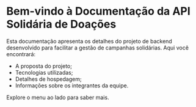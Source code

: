 # Bem-vindo à Documentação da API Solidária de Doações

Esta documentação apresenta os detalhes do projeto de backend desenvolvido para facilitar a gestão de campanhas solidárias. Aqui você encontrará:

- A proposta do projeto;
- Tecnologias utilizadas;
- Detalhes de hospedagem;
- Informações sobre os integrantes da equipe.

Explore o menu ao lado para saber mais.
